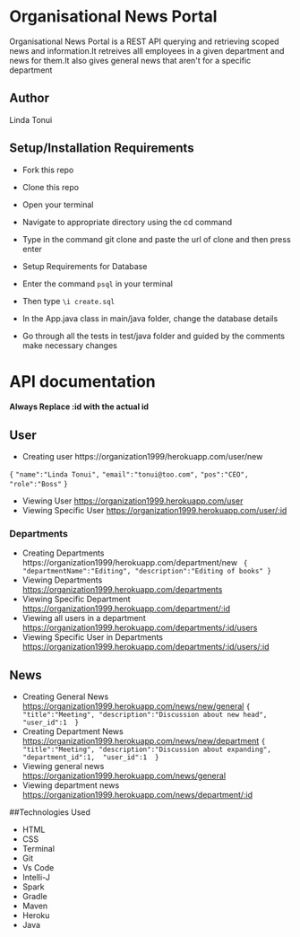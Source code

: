 # Organisational News Portal
Organisational News Portal is a REST API querying and retrieving scoped news and information.It retreives alll employees in a given department and news for them.It also gives general 
news that aren't for a specific department

## Author
Linda Tonui

## Setup/Installation Requirements
- Fork this repo
- Clone this repo
- Open your terminal
- Navigate to appropriate directory using the cd command
- Type in the command git clone and paste the url of clone and then press enter
- Setup Requirements for Database
- Enter the command `psql` in your terminal
- Then type `\i create.sql`


- In the App.java class in main/java folder, change the database details
- Go through all the tests in test/java folder and guided by the comments make necessary changes

# API documentation
#### Always Replace :id with the actual id

## User

- Creating user https://organization1999/herokuapp.com/user/new 

`{` 
`"name":"Linda Tonui",`
`"email":"tonui@too.com",`
`"pos":"CEO",`
`"role":"Boss"`
`}`
- Viewing User https://organization1999.herokuapp.com/user
- Viewing Specific User https://organization1999.herokuapp.com/user/:id


### Departments

- Creating Departments https://organization1999/herokuapp.com/department/new
 `
{ 
"departmentName":"Editing",
"description":"Editing of books"
}`
- Viewing Departments https://organization1999.herokuapp.com/departments
- Viewing Specific Department https://organization1999.herokuapp.com/department/:id 
- Viewing all users in a department https://organization1999.herokuapp.com/departments/:id/users 
- Viewing Specific User in Departments https://organization1999.herokuapp.com/departments/:id/users/:id 

## News

- Creating General News https://organization1999.herokuapp.com/news/new/general 
`{ 
"title":"Meeting",
"description":"Discussion about new head",
"user_id":1 
}`
- Creating Department News https://organization1999.herokuapp.com/news/new/department 
`{ 
"title":"Meeting",
"description":"Discussion about expanding",
"department_id":1, 
"user_id":1 
}`
- Viewing general news https://organization1999.herokuapp.com/news/general
- Viewing department news https://organization1999.herokuapp.com/news/department/:id


##Technologies Used
- HTML
- CSS
- Terminal
- Git
- Vs Code
- Intelli-J
- Spark
- Gradle
- Maven
- Heroku
- Java
